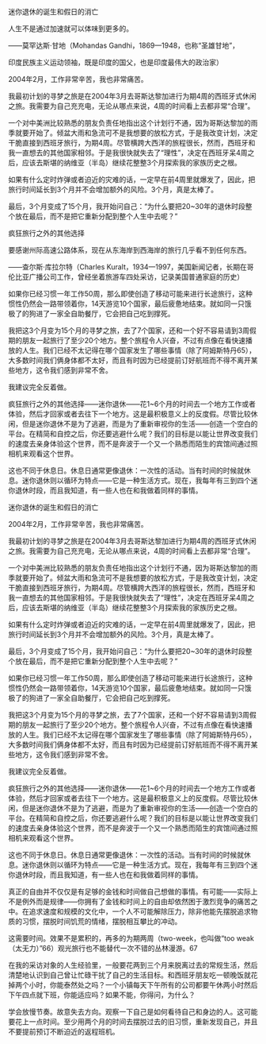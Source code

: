 迷你退休的诞生和假日的消亡

人生不是通过加速就可以体味到更多的。

——莫罕达斯·甘地（Mohandas Gandhi，1869—1948，也称“圣雄甘地”，

印度民族主义运动领袖，既是印度的国父，也是印度最伟大的政治家）

2004年2月，工作非常辛苦，我也非常痛苦。

我最初计划的寻梦之旅是在2004年3月去哥斯达黎加进行为期4周的西班牙式休闲之旅。我需要为自己充充电，无论从哪点来说，4周的时间看上去都非常“合理”。

一个对中美洲比较熟悉的朋友负责任地指出这个计划行不通，因为哥斯达黎加的雨季就要开始了。倾盆大雨和急流可不是我想要的放松方式，于是我改变计划，决定干脆直接到西班牙旅行，为期4周。尽管横跨大西洋的旅程很长，然而，西班牙和我一直想去的其他国家相邻。于是我很快就失去了“理性”，决定在西班牙呆4周之后，应该去斯堪的纳维亚（半岛）继续花整整3个月探索我的家族历史之根。

如果有什么定时炸弹或者迫近的灾难的话，一定早在前4周里就爆发了，因此，把旅行时间延长到3个月并不会增加额外的风险。3个月，真是太棒了。

最后，3个月变成了15个月，我开始问自己：“为什么要把20~30年的退休时段整个放在最后，而不是把它重新分配到整个人生中去呢？”

疯狂旅行之外的其他选择

要感谢州际高速公路体系，现在从东海岸到西海岸的旅行几乎看不到任何东西。

——查尔斯·库拉尔特（Charles Kuralt，1934—1997，美国新闻记者，长期在哥伦比亚广播公司工作，曾经坐着旅游车四处采访，记录美国普通家庭的历史）

如果你已经习惯一年工作50周，那么即使创造了移动可能来进行长途旅行，这种惯性仍然会一路带领着你，14天游览10个国家，最后疲惫地结束。就如同一只饿极了的狗进了一家全自助餐厅，它会把自己吃到撑死。

我把这3个月变为15个月的寻梦之旅，去了7个国家，还和一个好不容易请到3周假期的朋友一起旅行了至少20个地方。整个旅程令人兴奋，不过有点像在看快速播放的人生。我们已经不太记得在哪个国家发生了哪些事情（除了阿姆斯特丹65），大多数时间我们俩身体都不太好，而且有时因为已经提前订好航班而不得不离开某些地方，这令我们感到非常不舍。

我建议完全反着做。

疯狂旅行之外的其他选择——迷你退休——花1~6个月的时间去一个地方工作或者体验，然后才回家或者去往下一个地方。这是最积极意义上的反度假。尽管比较休闲，但是迷你退休不是为了逃避，而是为了重新审视你的生活——创造一个空白的平台。在精简和自控之后，你还要逃避什么呢？我们的目标是以能让世界改变我们的速度去亲身体验这个世界，而不是奔波于一个又一个熟悉而陌生的宾馆间通过照相机来观看这个世界。

这也不同于休息日。休息日通常更像退休：一次性的活动。当有时间的时候就休息。迷你退休则以循环为特点——它是一种生活方式。现在，我每年有三到四个迷你退休时段，而且我知道，有一些人也在和我做着同样的事情。

迷你退休的诞生和假日的消亡

2004年2月，工作非常辛苦，我也非常痛苦。

我最初计划的寻梦之旅是在2004年3月去哥斯达黎加进行为期4周的西班牙式休闲之旅。我需要为自己充充电，无论从哪点来说，4周的时间看上去都非常“合理”。

一个对中美洲比较熟悉的朋友负责任地指出这个计划行不通，因为哥斯达黎加的雨季就要开始了。倾盆大雨和急流可不是我想要的放松方式，于是我改变计划，决定干脆直接到西班牙旅行，为期4周。尽管横跨大西洋的旅程很长，然而，西班牙和我一直想去的其他国家相邻。于是我很快就失去了“理性”，决定在西班牙呆4周之后，应该去斯堪的纳维亚（半岛）继续花整整3个月探索我的家族历史之根。

如果有什么定时炸弹或者迫近的灾难的话，一定早在前4周里就爆发了，因此，把旅行时间延长到3个月并不会增加额外的风险。3个月，真是太棒了。

最后，3个月变成了15个月，我开始问自己：“为什么要把20~30年的退休时段整个放在最后，而不是把它重新分配到整个人生中去呢？”

如果你已经习惯一年工作50周，那么即使创造了移动可能来进行长途旅行，这种惯性仍然会一路带领着你，14天游览10个国家，最后疲惫地结束。就如同一只饿极了的狗进了一家全自助餐厅，它会把自己吃到撑死。

我把这3个月变为15个月的寻梦之旅，去了7个国家，还和一个好不容易请到3周假期的朋友一起旅行了至少20个地方。整个旅程令人兴奋，不过有点像在看快速播放的人生。我们已经不太记得在哪个国家发生了哪些事情（除了阿姆斯特丹65），大多数时间我们俩身体都不太好，而且有时因为已经提前订好航班而不得不离开某些地方，这令我们感到非常不舍。

我建议完全反着做。

疯狂旅行之外的其他选择——迷你退休——花1~6个月的时间去一个地方工作或者体验，然后才回家或者去往下一个地方。这是最积极意义上的反度假。尽管比较休闲，但是迷你退休不是为了逃避，而是为了重新审视你的生活——创造一个空白的平台。在精简和自控之后，你还要逃避什么呢？我们的目标是以能让世界改变我们的速度去亲身体验这个世界，而不是奔波于一个又一个熟悉而陌生的宾馆间通过照相机来观看这个世界。

这也不同于休息日。休息日通常更像退休：一次性的活动。当有时间的时候就休息。迷你退休则以循环为特点——它是一种生活方式。现在，我每年有三到四个迷你退休时段，而且我知道，有一些人也在和我做着同样的事情。

真正的自由并不仅仅是有足够的金钱和时间做自己想做的事情。有可能——实际上不是例外而是规律——你拥有了金钱和时间上的自由却依然困于激烈竞争的痛苦之中。在追求速度和规模的文化中，一个人不可能解除压力，除非他能先摆脱追求物质的习惯，摆脱时间饥荒的情绪，摆脱相互攀比的冲动。

这需要时间。效果不是累积的，再多的为期两周（two-week，也叫做“too weak（太无力）”66）观光旅行也不能替代一次不错的丛林漫游。67

在我的采访对象的人生经验里，一般要花两到三个月来脱离过去的常规生活，然后清楚地认识到自己曾让忙碌干扰了自己的生活目标。和西班牙朋友吃一顿晚饭就花掉两个小时，你能泰然处之吗？一个小镇每天下午所有的公司都要午休两小时然后下午四点就下班，你能适应吗？如果不能，你得问，为什么？

学会放慢节奏。故意失去方向。观察一下自己是如何看待自己和身边的人。这可能要花上一点时间。至少用两个月的时间去摆脱过去的旧习惯，重新发现自己，并且不要提前预订不断迫近的返程班机。






